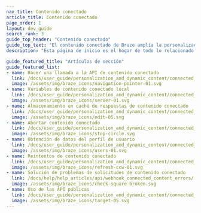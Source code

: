 ```yaml
---
nav_title: Contenido conectado
article_title: Contenido conectado
page_order: 1
layout: dev_guide
search_rank: 3
guide_top_header: "Contenido conectado"
guide_top_text: "El contenido conectado de Braze amplía la personalización del marketing para impulsar la interacción con los clientes y las conversiones. Esta característica te permite insertar cualquier información accesible a través de la API directamente en los mensajes que envíes a los usuarios. El Contenido Conectado permite extraer contenido directamente de tu servidor Web o de API de acceso público. También puedes utilizar nuestras funciones de contenido conectado con nuestros socios tecnológicos, como <b><a href='/docs/partners/data_augmentation/contextual_location/accuweather/'>AccuWeather</a></b> y <b><a href='/docs/partners/channel_extensions/localization/transifex/'>Transifex</a></b>.<br><br>Además de los artículos enumerados a continuación, te recomendamos que consultes nuestros <b><a href='https://learning.braze.com/connected-content'>Contenido conectado</a></b> Curso de Braze Learning."
description: "Esta página de inicio es el hogar de todo lo relacionado con el Contenido Conectado. Aquí puedes encontrar artículos sobre cómo realizar llamadas a la API, variables locales de Contenido Conectado, abortar contenido y mucho más."

guide_featured_title: "Artículos de sección"
guide_featured_list:
- name: Hacer una llamada a la API de contenido conectado
  link: /docs/user_guide/personalization_and_dynamic_content/connected_content/making_an_api_call/
  image: /assets/img/braze_icons/navigation-pointer-01.svg
- name: Variables de contenido conectado local
  link: /docs/user_guide/personalization_and_dynamic_content/connected_content/local_connected_content_variables/
  image: /assets/img/braze_icons/server-01.svg
- name: Almacenamiento en caché de respuestas de contenido conectado
  link: /docs/user_guide/personalization_and_dynamic_content/connected_content/local_connected_content_variables/
  image: /assets/img/braze_icons/edit-05.svg
- name: Abortar contenido conectado
  link: /docs/user_guide/personalization_and_dynamic_content/connected_content/aborting_connected_content/
  image: /assets/img/braze_icons/stop-circle.svg
- name: Obtención de datos del perfil de usuario
  link: /docs/user_guide/personalization_and_dynamic_content/connected_content/user_profile_fields_connected_content/
  image: /assets/img/braze_icons/users-01.svg
- name: Reintentos de contenido conectado
  link: /docs/user_guide/personalization_and_dynamic_content/connected_content/connected_content_retries/
  image: /assets/img/braze_icons/refresh-ccw-01.svg
- name: Solución de problemas de solicitudes de contenido conectado 
  link: /docs/help/help_articles/api/webhook_connected_content_errors/
  image: /assets/img/braze_icons/check-square-broken.svg
- name: Uso de las API públicas
  link: /docs/user_guide/personalization_and_dynamic_content/connected_content/public_apis/
  image: /assets/img/braze_icons/target-05.svg
---
```


<br><br>

[16]: [success@braze.com](mailto:success@braze.com)
